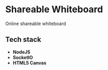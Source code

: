 # Shareable Whiteboard

Online shareable whiteboard 

## Tech stack

- **NodeJS** 
- **SocketIO**  
- **HTML5 Canvas** 

